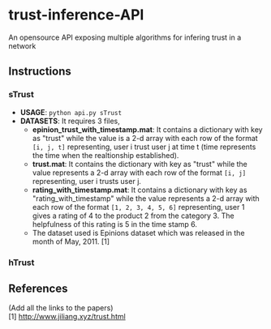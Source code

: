 # trust-inference-API
An opensource API exposing multiple algorithms for infering trust in a network

## Instructions
### sTrust
- **USAGE**: `python api.py sTrust`
- **DATASETS**: It requires 3 files,
  - **epinion_trust_with_timestamp.mat**: It contains a dictionary with key as "trust" while the value is a 2-d array with each row of the format `[i, j, t]` representing, user i trust user j at time t (time represents the time when the realtionship established).
  - **trust.mat**: It contains the dictionary with key as "trust" while the value represents a 2-d array with each row of the format `[i, j]` representing, user i trusts user j.
  - **rating_with_timestamp.mat**: It contains a dictionary with key as "rating_with_timestamp" while the value represents a 2-d array with each row of the format `[1, 2, 3, 4, 5, 6]` representing, user 1 gives a rating of 4 to the product 2 from the category 3. The helpfulness of this rating is 5 in the time stamp 6. 
  - The dataset used is Epinions dataset which was released in the month of May, 2011. [1]


### hTrust


## References
(Add all the links to the papers)  
[1] http://www.jiliang.xyz/trust.html
